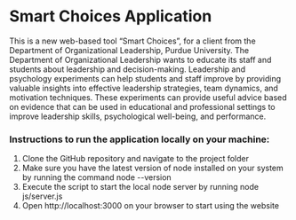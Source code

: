 # Smart Choices Application

This is a new web-based tool “Smart Choices”, for a client from the Department of Organizational Leadership, Purdue University. The Department of Organizational Leadership wants to educate its staff and students about leadership and decision-making. Leadership and psychology experiments can help students and staff improve by providing valuable insights into effective leadership strategies, team dynamics, and motivation techniques. These experiments can provide useful advice based on evidence that can be used in educational and professional settings to improve leadership skills, psychological well-being, and performance.

### Instructions to run the application locally on your machine:
1. Clone the GitHub repository and navigate to the project folder
2. Make sure you have the latest version of node installed on your system by running the command node --version
3. Execute the script to start the local node server by running node js/server.js
4. Open http://localhost:3000 on your browser to start using the website
